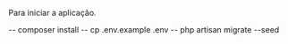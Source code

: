 Para iniciar a aplicação.

-- composer install
-- cp .env.example .env 
-- php artisan migrate --seed

